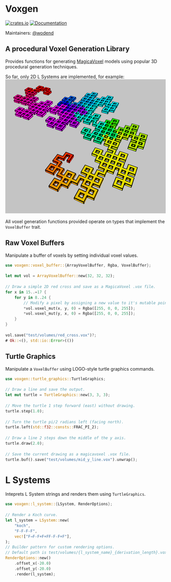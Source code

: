 # Voxgen
[![crates.io](https://img.shields.io/crates/v/voxgen.svg)](https://crates.io/crates/voxgen)
[![Documentation](https://docs.rs/voxgen/badge.svg)](https://docs.rs/voxgen)

Maintainers: [@wodend](https://github.com/wodend)

## A procedural Voxel Generation Library

Provides functions for generating
 [MagicaVoxel](https://ephtracy.github.io/)
models using popular 3D
 procedural generation techniques.

So far, only 2D L Systems are implemented, for example:
<img src="examples/dragon.png" alt="A dragon fractal, derivation length 8 with rainbow graident." />

All voxel generation functions provided operate on types that implement the `VoxelBuffer` trait.

## Raw Voxel Buffers

Manipulate a buffer of voxels by setting individual voxel values.

```rust
use voxgen::voxel_buffer::{ArrayVoxelBuffer, Rgba, VoxelBuffer};

let mut vol = ArrayVoxelBuffer::new(32, 32, 32);

// Draw a simple 2D red cross and save as a MagicaVoxel .vox file.
for x in 15..=17 {
    for y in 8..24 {
        // Modify a pixel by assigning a new value to it's mutable pointer.
        *vol.voxel_mut(x, y, 0) = Rgba([255, 0, 0, 255]);
        *vol.voxel_mut(y, x, 0) = Rgba([255, 0, 0, 255]);
    }
}

vol.save("test/volumes/red_cross.vox")?;
# Ok::<(), std::io::Error>(())
```

## Turtle Graphics

Manipulate a `VoxelBuffer` using LOGO-style turtle graphics commands.

```rust
use voxgen::turtle_graphics::TurtleGraphics;

// Draw a line and save the output.
let mut turtle = TurtleGraphics::new(3, 3, 3);

// Move the turtle 1 step forward (east) without drawing.
turtle.step(1.0);

// Turn the turtle pi/2 radians left (facing north).
turtle.left(std::f32::consts::FRAC_PI_2);

// Draw a line 2 steps down the middle of the y axis.
turtle.draw(2.0);

// Save the current drawing as a magicavoxel .vox file.
turtle.buf().save("test/volumes/mid_y_line.vox").unwrap();
```

# L Systems

Inteprets L System strings and renders them using `TurtleGraphics`.

```rust
use voxgen::l_system::{LSystem, RenderOptions};

// Render a Koch curve.
let l_system = LSystem::new(
    "koch",
    "F-F-F-F",
    vec!["F→F-F+F+FF-F-F+F"],
);
// Builder pattern for custom rendering options.
// Default path is test/volumes/{l_system_name}_{derivation_length}.vox.
RenderOptions::new()
    .offset_x(-20.0)
    .offset_y(-20.0)
    .render(l_system);
```
